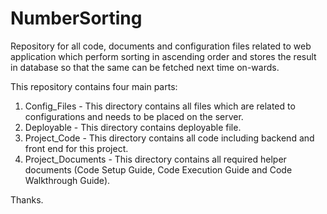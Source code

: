 # NumberSorting
Repository for all code, documents and configuration files related to web application which perform sorting in ascending order and stores the result in database so that the same can be fetched next time on-wards.

This repository contains four main parts:
1. Config_Files - This directory contains all files which are related to configurations and needs to be placed on the server.
2. Deployable - This directory contains deployable file.
3. Project_Code - This directory contains all code including backend and front end for this project.
4. Project_Documents - This directory contains all required helper documents (Code Setup Guide, Code Execution Guide and Code Walkthrough Guide).

Thanks.
